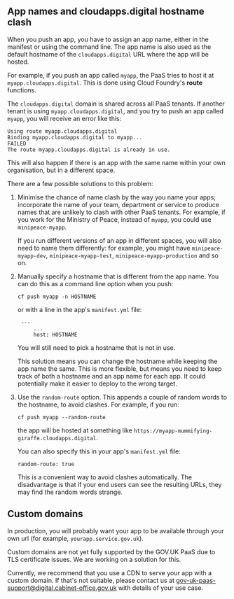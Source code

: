 ## App names and cloudapps.digital hostname clash

When you push an app, you have to assign an app name, either in the manifest or using the command line. The app name is also used as the default hostname of the ``cloudapps.digital`` URL where the app will be hosted.

For example, if you push an app called ``myapp``, the PaaS tries to host it at ``myapp.cloudapps.digital``. This is done using Cloud Foundry's **route** functions.

The ``cloudapps.digital`` domain is shared across all PaaS tenants. If another tenant is using ``myapp.cloudapps.digital``, and you try to push an app called ``myapp``, you will receive an error like this:

```
Using route myapp.cloudapps.digital
Binding myapp.cloudapps.digital to myapp...
FAILED
The route myapp.cloudapps.digital is already in use.
```


This will also happen if there is an app with the same name within your own organisation, but in a different space.

There are a few possible solutions to this problem:

1.  Minimise the chance of name clash by the way you name your apps; incorporate the name of your team, department or service to produce names that are unlikely to clash with other PaaS tenants. For example, if you work for the Ministry of Peace, instead of ``myapp``, you could use ``minipeace-myapp``.

    If you run different versions of an app in different spaces, you will also need to name them differently: for example, you might have ``minipeace-myapp-dev``, ``minipeace-myapp-test``, ``minipeace-myapp-production`` and so on.

2. Manually specify a hostname that is different from the app name. You can do this as a command line option when you push:

    ``cf push myapp -n HOSTNAME``

    or with a line in the app's ``manifest.yml`` file:

    
        ---
            ...
            host: HOSTNAME

    You will still need to pick a hostname that is not in use.

    This solution means you can change the hostname while keeping the app name the same. This is more flexible, but means you need to keep track of both a hostname and an app name for each app. It could potentially make it easier to deploy to the wrong target.

3. Use the ``random-route`` option. This appends a couple of random words to the hostname, to avoid clashes. For example, if you run:
    
    ``cf push myapp --random-route``

    the app will be hosted at something like ``https://myapp-mummifying-giraffe.cloudapps.digital``.

    You can also specify this in your app's ``manifest.yml`` file:

    ``random-route: true``

    This is a convenient way to avoid clashes automatically. The disadvantage is that if your end users can see the resulting URLs, they may find the random words strange.

## Custom domains

In production, you will probably want your app to be available through your own url (for example, ``yourapp.service.gov.uk``).

Custom domains are not yet fully supported by the GOV.UK PaaS due to TLS certificate issues. We are working on a solution for this.

Currently, we recommend that you use a CDN to serve your app with a custom domain. If that's not suitable, please contact us at [gov-uk-paas-support@digital.cabinet-office.gov.uk](mailto:gov-uk-paas-support@digital.cabinet-office.gov.uk) with details of your use case.


